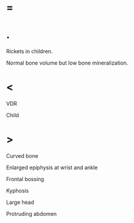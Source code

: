 # =

# .

Rickets in children.

Normal bone volume but low bone mineralization.

# <

VDR

Child

# >

Curved bone

Enlarged epiphysis at wrist and ankle

Frontal bossing

Kyphosis

Large head

Protruding abdomen
